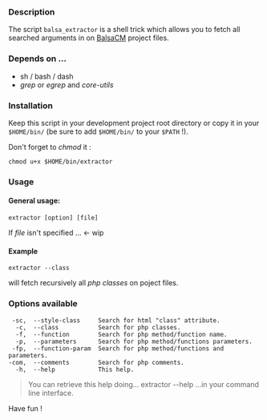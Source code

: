 ### Description

The script `balsa_extractor` is a shell trick which allows you to fetch all searched arguments in on [BalsaCM]() project files.

### Depends on ...

* sh / bash / dash
* _grep_ or _egrep_ and _core-utils_

### Installation

Keep this script in your development project root directory or copy it in your `$HOME/bin/` (be sure to add `$HOME/bin/` to your `$PATH` !).

Don't forget to _chmod_ it :

    chmod u+x $HOME/bin/extractor
  

### Usage

#### General usage:

    extractor [option] [file]
  
If _file_ isn't specified ...  ← wip

#### Example

    extractor --class

will fetch recursively all _php classes_ on poject files. 

### Options available
  
     -sc,  --style-class     Search for html "class" attribute.
      -c,  --class           Search for php classes.
      -f,  --function        Search for php method/function name.
      -p,  --parameters      Search for php method/functions parameters.
     -fp,  --function-param  Search for php method/functions and parameters.
    -com,  --comments        Search for php comments.
      -h,  --help            This help.
  

> You can retrieve this help doing...
>     extractor --help
> ...in your command line interface.

Have fun !
